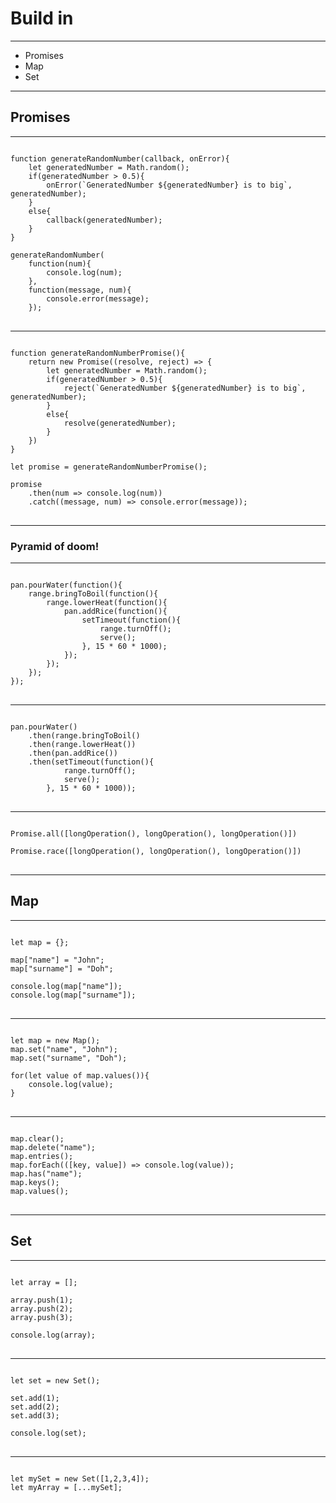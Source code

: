 # Build in

---

* Promises
* Map
* Set

---

## Promises

---

<pre>
<code class="language-javascript">
function generateRandomNumber(callback, onError){
    let generatedNumber = Math.random();
    if(generatedNumber > 0.5){
        onError(`GeneratedNumber ${generatedNumber} is to big`, generatedNumber);
    }
    else{
        callback(generatedNumber);
    }
}

generateRandomNumber(
    function(num){
        console.log(num);
    },
    function(message, num){
        console.error(message);
    });
</code>
</pre>

---

<pre>
<code class="language-javascript">
function generateRandomNumberPromise(){
    return new Promise((resolve, reject) => {
        let generatedNumber = Math.random();
        if(generatedNumber > 0.5){
            reject(`GeneratedNumber ${generatedNumber} is to big`, generatedNumber);
        }
        else{
            resolve(generatedNumber);
        }
    })
}

let promise = generateRandomNumberPromise();

promise
    .then(num => console.log(num))
    .catch((message, num) => console.error(message));
</code>
</pre>

---

### Pyramid of doom!

---

<pre>
<code class="language-javascript">
pan.pourWater(function(){
	range.bringToBoil(function(){
		range.lowerHeat(function(){
			pan.addRice(function(){
				setTimeout(function(){
					range.turnOff();
					serve();
				}, 15 * 60 * 1000);
			});
		});
	});
});
</code>
</pre>

---

<pre>
<code class="language-javascript">
pan.pourWater()
	.then(range.bringToBoil()
	.then(range.lowerHeat())
	.then(pan.addRice())
	.then(setTimeout(function(){
			range.turnOff();
			serve();
		}, 15 * 60 * 1000));
</code>
</pre>

---

<pre>
<code class="language-javascript">
Promise.all([longOperation(), longOperation(), longOperation()])

Promise.race([longOperation(), longOperation(), longOperation()])
</code>
</pre>

---

## Map

---

<pre>
<code class="language-javascript">
let map = {};

map["name"] = "John";
map["surname"] = "Doh";

console.log(map["name"]);
console.log(map["surname"]);
</code>
</pre>

---

<pre>
<code class="language-javascript">
let map = new Map();
map.set("name", "John");
map.set("surname", "Doh");

for(let value of map.values()){
    console.log(value);
}
</code>
</pre>

---

<pre>
<code class="language-javascript">
map.clear();
map.delete("name");
map.entries();
map.forEach(([key, value]) => console.log(value));
map.has("name");
map.keys();
map.values();
</code>
</pre>

---

## Set

---

<pre>
<code class="language-javascript">
let array = [];

array.push(1);
array.push(2);
array.push(3);

console.log(array);
</code>
</pre>

---

<pre>
<code class="language-javascript">
let set = new Set();

set.add(1);
set.add(2);
set.add(3);

console.log(set);
</code>
</pre>

---

<pre>
<code class="language-javascript">
let mySet = new Set([1,2,3,4]);
let myArray = [...mySet];
</code>
</pre>